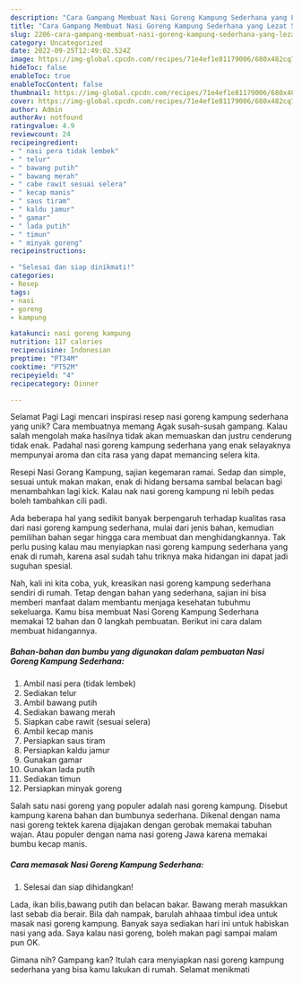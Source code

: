 ```yaml
---
description: "Cara Gampang Membuat Nasi Goreng Kampung Sederhana yang Lezat Sekali, Enak"
title: "Cara Gampang Membuat Nasi Goreng Kampung Sederhana yang Lezat Sekali, Enak"
slug: 2206-cara-gampang-membuat-nasi-goreng-kampung-sederhana-yang-lezat-sekali-enak
category: Uncategorized
date: 2022-09-25T12:49:02.524Z
image: https://img-global.cpcdn.com/recipes/71e4ef1e81179006/680x482cq70/nasi-goreng-kampung-sederhana-foto-resep-utama.jpg
hideToc: false
enableToc: true
enableTocContent: false
thumbnail: https://img-global.cpcdn.com/recipes/71e4ef1e81179006/680x482cq70/nasi-goreng-kampung-sederhana-foto-resep-utama.jpg
cover: https://img-global.cpcdn.com/recipes/71e4ef1e81179006/680x482cq70/nasi-goreng-kampung-sederhana-foto-resep-utama.jpg
author: Admin
authorAv: notfound
ratingvalue: 4.9
reviewcount: 24
recipeingredient:
- " nasi pera tidak lembek"
- " telur"
- " bawang putih"
- " bawang merah"
- " cabe rawit sesuai selera"
- " kecap manis"
- " saus tiram"
- " kaldu jamur"
- " gamar"
- " lada putih"
- " timun"
- " minyak goreng"
recipeinstructions:

- "Selesai dan siap dinikmati!"
categories:
- Resep
tags:
- nasi
- goreng
- kampung

katakunci: nasi goreng kampung 
nutrition: 117 calories
recipecuisine: Indonesian
preptime: "PT34M"
cooktime: "PT52M"
recipeyield: "4"
recipecategory: Dinner

---
```



Selamat Pagi Lagi mencari inspirasi resep nasi goreng kampung sederhana yang unik? Cara membuatnya memang Agak susah-susah gampang. Kalau salah mengolah maka hasilnya tidak akan memuaskan dan justru cenderung tidak enak. Padahal nasi goreng kampung sederhana yang enak selayaknya mempunyai aroma dan cita rasa yang dapat memancing selera kita.


Resepi Nasi Gorang Kampung, sajian kegemaran ramai. Sedap dan simple, sesuai untuk makan makan, enak di hidang bersama sambal belacan bagi menambahkan lagi kick. Kalau nak nasi goreng kampung ni lebih pedas boleh tambahkan cili padi.

Ada beberapa hal yang sedikit banyak berpengaruh terhadap kualitas rasa dari nasi goreng kampung sederhana, mulai dari jenis bahan, kemudian pemilihan bahan segar hingga cara membuat dan menghidangkannya. Tak perlu pusing kalau mau menyiapkan nasi goreng kampung sederhana yang enak di rumah, karena asal sudah tahu triknya maka hidangan ini dapat jadi suguhan spesial.


Nah, kali ini kita coba, yuk, kreasikan nasi goreng kampung sederhana sendiri di rumah. Tetap dengan bahan yang sederhana, sajian ini bisa memberi manfaat dalam membantu menjaga kesehatan tubuhmu sekeluarga. Kamu bisa membuat Nasi Goreng Kampung Sederhana memakai 12 bahan dan 0 langkah pembuatan. Berikut ini cara dalam membuat hidangannya.

<!--inarticleads1-->

##### Bahan-bahan dan bumbu yang digunakan dalam pembuatan Nasi Goreng Kampung Sederhana:

1. Ambil  nasi pera (tidak lembek)
1. Sediakan  telur
1. Ambil  bawang putih
1. Sediakan  bawang merah
1. Siapkan  cabe rawit (sesuai selera)
1. Ambil  kecap manis
1. Persiapkan  saus tiram
1. Persiapkan  kaldu jamur
1. Gunakan  gamar
1. Gunakan  lada putih
1. Sediakan  timun
1. Persiapkan  minyak goreng


Salah satu nasi goreng yang populer adalah nasi goreng kampung. Disebut kampung karena bahan dan bumbunya sederhana. Dikenal dengan nama nasi goreng tektek karena dijajakan dengan gerobak memakai tabuhan wajan. Atau populer dengan nama nasi goreng Jawa karena memakai bumbu kecap manis. 

<!--inarticleads2-->

##### Cara memasak Nasi Goreng Kampung Sederhana:


1. Selesai dan siap dihidangkan!

Lada, ikan bilis,bawang putih dan belacan bakar. Bawang merah masukkan last sebab dia berair. Bila dah nampak, barulah ahhaaa timbul idea untuk masak nasi goreng kampung. Banyak saya sediakan hari ini untuk habiskan nasi yang ada. Saya kalau nasi goreng, boleh makan pagi sampai malam pun OK. 

Gimana nih? Gampang kan? Itulah cara menyiapkan nasi goreng kampung sederhana yang bisa kamu lakukan di rumah. Selamat menikmati
